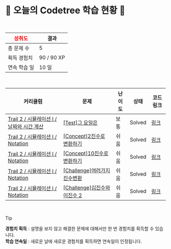 # 🌲 오늘의 Codetree 학습 현황 🌲

<br />

| <span style="color:red;display:block;text-align:center;"> **성취도**</span> | 결과 |
|---|---|
| 총 문제 수 | 5 |
| 획득 경험치 | 90 / 90 XP |
| 연속 학습 일 | 10 일 |

<br />

|커리큘럼|문제|난이도|상태|코드 링크|
|---|---|---|---|---|
|[Trail 2 / 시뮬레이션 I / 날짜와 시간 계산](https://https://en.codetree.ai/trail-info/novice-mid/)|[[Test]그 요일은](https://https://en.codetree.ai/trails/complete/curated-cards/test-the-day-of-the-day/)|보통|Solved|[링크](https://github.com/eeleedev/LeetCode-CodeTree/blob/main/250112/%EA%B7%B8%20%EC%9A%94%EC%9D%BC%EC%9D%80/the-day-of-the-day.py)|
|[Trail 2 / 시뮬레이션 I / Notation](https://https://en.codetree.ai/trail-info/novice-mid/)|[[Concept]2진수로 변환하기](https://https://en.codetree.ai/trails/complete/curated-cards/intro-convert-to-binary/)|쉬움|Solved|[링크](https://github.com/eeleedev/LeetCode-CodeTree/blob/main/250112/2%EC%A7%84%EC%88%98%EB%A1%9C%20%EB%B3%80%ED%99%98%ED%95%98%EA%B8%B0/convert-to-binary.py)|
|[Trail 2 / 시뮬레이션 I / Notation](https://https://en.codetree.ai/trail-info/novice-mid/)|[[Concept]10진수로 변환하기](https://https://en.codetree.ai/trails/complete/curated-cards/intro-convert-to-decimal/)|쉬움|Solved|[링크](https://github.com/eeleedev/LeetCode-CodeTree/blob/main/250112/10%EC%A7%84%EC%88%98%EB%A1%9C%20%EB%B3%80%ED%99%98%ED%95%98%EA%B8%B0/convert-to-decimal.py)|
|[Trail 2 / 시뮬레이션 I / Notation](https://https://en.codetree.ai/trail-info/novice-mid/)|[[Challenge]여러가지 진수변환](https://https://en.codetree.ai/trails/complete/curated-cards/challenge-various-numeral-system-transformations/)|쉬움|Solved|[링크](https://github.com/eeleedev/LeetCode-CodeTree/blob/main/250112/%EC%97%AC%EB%9F%AC%EA%B0%80%EC%A7%80%20%EC%A7%84%EC%88%98%EB%B3%80%ED%99%98/various-numeral-system-transformations.py)|
|[Trail 2 / 시뮬레이션 I / Notation](https://https://en.codetree.ai/trail-info/novice-mid/)|[[Challenge]십진수와 이진수 2](https://https://en.codetree.ai/trails/complete/curated-cards/challenge-decimal-and-binary-number-2/)|쉬움|Solved|[링크](https://github.com/eeleedev/LeetCode-CodeTree/blob/main/250112/%EC%8B%AD%EC%A7%84%EC%88%98%EC%99%80%20%EC%9D%B4%EC%A7%84%EC%88%98%202/decimal-and-binary-number-2.py)|


<br />

> [!TIP]
> **경험치 획득** : 설명을 보지 않고 해결한 문제에 대해서만 한 번 경험치를 획득할 수 있습니다.  
> **학습 연속일** : 새로운 날에 새로운 경험치를 획득하면 연속일이 인정됩니다.

